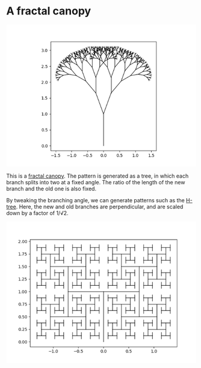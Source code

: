 # A fractal canopy

![Fractal tree](tree.png)

This is a [fractal canopy](https://en.wikipedia.org/wiki/Fractal_canopy).
The pattern is generated as a tree, in which each branch splits into two at a fixed angle.
The ratio of the length of the new branch and the old one is also fixed.

By tweaking the branching angle, we can generate patterns such as the [H-tree](https://en.wikipedia.org/wiki/H_tree).
Here, the new and old branches are perpendicular, and are scaled down by a factor of 1/√2.

![H-tree](H-tree.png)
